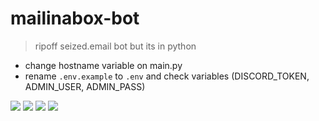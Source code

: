 # mailinabox-bot
> ripoff seized.email bot but its in python
- change hostname variable on main.py 
- rename `.env.example` to `.env` and check variables (DISCORD_TOKEN, ADMIN_USER, ADMIN_PASS)

![](https://i.imgur.com/SfyG9sy.png)
![](https://i.imgur.com/DJdAe3O.png)
![](https://i.imgur.com/ICbiH6j.png)
![](https://i.imgur.com/T7RF1Sf.png)
